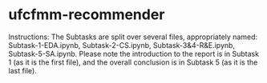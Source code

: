# ufcfmm-recommender
Instructions:
The Subtasks are split over several files, appropriately named: Subtask-1-EDA.ipynb, Subtask-2-CS.ipynb, Subtask-3&4-R&E.ipynb, Subtask-5-SA.ipynb.
Please note the introduction to the report is in Subtask 1 (as it is the first file), and the overall conclusion is in Subtask 5 (as it is the last file).
